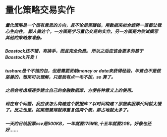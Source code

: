 #  量化策略交易实作
##### 量化策略是一个很有意思的方向，且不论是否赚钱，用数据来拟合趋势一直都让我心生向往。 鄙人做这个，一方面是学习量化交易的实作，另一方面是为尝试撰写其他的策略做准备。
##### Baostock还不错，有换手，而且完全免费。 所以之后应该会更多的基于Baostock开发！
##### tushare是个不错的包，但是需要贡献money or data来获得经验，毕竟也不是做慈善的，想来可以理解，只是我有点一毛不拔，so 算了。 
##### 之后会考虑将逐步建立自己的金融数据库，方便各种意义上的使用。
##### **现在有个问题，我应该怎么构建这个数据库？以时间构建？那搜索股票代码就太慢了。反之也是。如果想兼得就得重复做两个表，那占地就太多了。**
##### 一天的日线股票csv是500KB，一年就要175MB,十五年就要2GB。好像也还好……